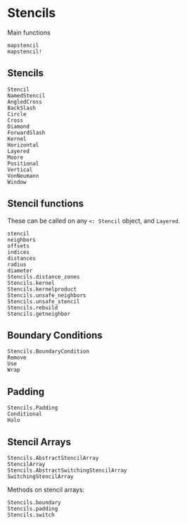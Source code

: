 # Stencils

Main functions

```@docs
mapstencil
mapstencil!
```

## Stencils

```@docs
Stencil
NamedStencil
AngledCross
BackSlash
Circle
Cross
Diamond
ForwardSlash
Kernel
Horizontal
Layered
Moore
Positional
Vertical
VonNeumann
Window
```

## Stencil functions

These can be called on any `<: Stencil` object, and `Layered`.

```@docs
stencil
neighbors
offsets
indices
distances
radius
diameter
Stencils.distance_zones
Stencils.kernel
Stencils.kernelproduct
Stencils.unsafe_neighbors
Stencils.unsafe_stencil
Stencils.rebuild
Stencils.getneighbor
```

## Boundary Conditions

```@docs
Stencils.BoundaryCondition
Remove
Use
Wrap
```

## Padding

```@docs
Stencils.Padding
Conditional
Halo
```

## Stencil Arrays

```@docs
Stencils.AbstractStencilArray
StencilArray
Stencils.AbstractSwitchingStencilArray
SwitchingStencilArray
```

Methods on stencil arrays:

```@docs
Stencils.boundary
Stencils.padding
Stencils.switch
```

